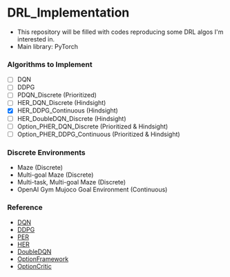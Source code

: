 # DRL_Implementation

- This repository will be filled with codes reproducing some DRL algos I'm interested in.
- Main library: PyTorch

### Algorithms to Implement
- [ ] DQN
- [ ] DDPG
- [ ] PDQN_Discrete (Prioritized)
- [ ] HER_DQN_Discrete (Hindsight)
- [X] HER_DDPG_Continuous (Hindsight)
- [ ] HER_DoubleDQN_Discrete (Hindsight)
- [ ] Option_PHER_DQN_Discrete (Prioritized & Hindsight)
- [ ] Option_PHER_DDPG_Continuous (Prioritized & Hindsight)

### Discrete Environments
* Maze (Discrete)
* Multi-goal Maze (Discrete)
* Multi-task, Multi-goal Maze (Discrete)
* OpenAI Gym Mujoco Goal Environment (Continuous)

### Reference
* [DQN](https://www.nature.com/articles/nature14236?wm=book_wap_0005)
* [DDPG](https://arxiv.org/abs/1509.02971)
* [PER](https://arxiv.org/abs/1511.05952)
* [HER](http://papers.nips.cc/paper/7090-hindsight-experience-replay)
* [DoubleDQN](https://www.aaai.org/ocs/index.php/AAAI/AAAI16/paper/viewPaper/12389)
* [OptionFramework](https://www.sciencedirect.com/science/article/pii/S0004370299000521)
* [OptionCritic](https://www.aaai.org/ocs/index.php/AAAI/AAAI17/paper/viewPaper/14858)
